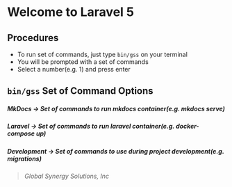 # Welcome to Laravel 5

## Procedures

* To run set of commands, just type `bin/gss` on your terminal
* You will be prompted with a set of commands
* Select a number(e.g. 1) and press enter

## `bin/gss` Set of Command Options

##### *MkDocs*      -> Set of commands to run mkdocs container(e.g. mkdocs serve)

##### *Laravel*     -> Set of commands to run laravel container(e.g. docker-compose up)

##### *Development* -> Set of commands to use during project development(e.g. migrations)



> *Global Synergy Solutions, Inc*